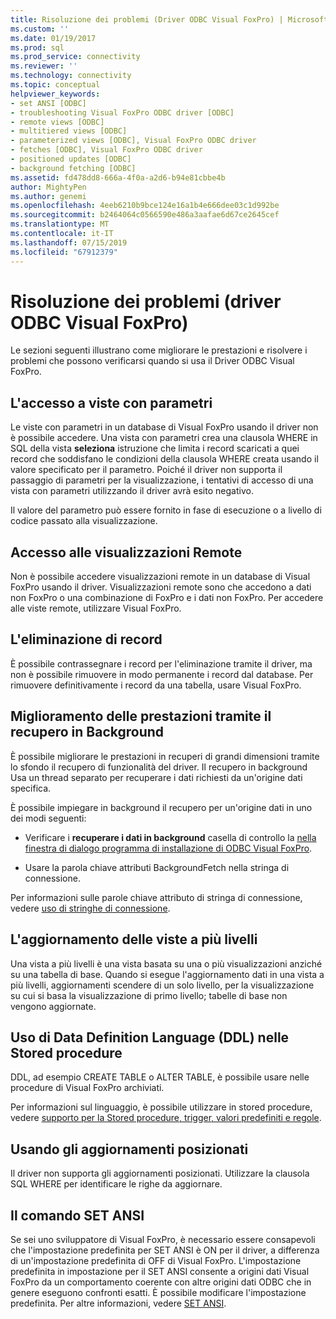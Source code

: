 ```yaml
---
title: Risoluzione dei problemi (Driver ODBC Visual FoxPro) | Microsoft Docs
ms.custom: ''
ms.date: 01/19/2017
ms.prod: sql
ms.prod_service: connectivity
ms.reviewer: ''
ms.technology: connectivity
ms.topic: conceptual
helpviewer_keywords:
- set ANSI [ODBC]
- troubleshooting Visual FoxPro ODBC driver [ODBC]
- remote views [ODBC]
- multitiered views [ODBC]
- parameterized views [ODBC], Visual FoxPro ODBC driver
- fetches [ODBC], Visual FoxPro ODBC driver
- positioned updates [ODBC]
- background fetching [ODBC]
ms.assetid: fd478dd8-666a-4f0a-a2d6-b94e81cbbe4b
author: MightyPen
ms.author: genemi
ms.openlocfilehash: 4eeb6210b9bce124e16a1b4e666dee03c1d992be
ms.sourcegitcommit: b2464064c0566590e486a3aafae6d67ce2645cef
ms.translationtype: MT
ms.contentlocale: it-IT
ms.lasthandoff: 07/15/2019
ms.locfileid: "67912379"
---
```

# <a name="troubleshooting-visual-foxpro-odbc-driver"></a>Risoluzione dei problemi (driver ODBC Visual FoxPro)
Le sezioni seguenti illustrano come migliorare le prestazioni e risolvere i problemi che possono verificarsi quando si usa il Driver ODBC Visual FoxPro.  
  
## <a name="accessing-parameterized-views"></a>L'accesso a viste con parametri  
 Le viste con parametri in un database di Visual FoxPro usando il driver non è possibile accedere. Una vista con parametri crea una clausola WHERE in SQL della vista **seleziona** istruzione che limita i record scaricati a quei record che soddisfano le condizioni della clausola WHERE creata usando il valore specificato per il parametro. Poiché il driver non supporta il passaggio di parametri per la visualizzazione, i tentativi di accesso di una vista con parametri utilizzando il driver avrà esito negativo.  
  
 Il valore del parametro può essere fornito in fase di esecuzione o a livello di codice passato alla visualizzazione.  
  
## <a name="accessing-remote-views"></a>Accesso alle visualizzazioni Remote  
 Non è possibile accedere visualizzazioni remote in un database di Visual FoxPro usando il driver. Visualizzazioni remote sono che accedono a dati non FoxPro o una combinazione di FoxPro e i dati non FoxPro. Per accedere alle viste remote, utilizzare Visual FoxPro.  
  
## <a name="deleting-records"></a>L'eliminazione di record  
 È possibile contrassegnare i record per l'eliminazione tramite il driver, ma non è possibile rimuovere in modo permanente i record dal database. Per rimuovere definitivamente i record da una tabella, usare Visual FoxPro.  
  
## <a name="increasing-performance-using-background-fetching"></a>Miglioramento delle prestazioni tramite il recupero in Background  
 È possibile migliorare le prestazioni in recuperi di grandi dimensioni tramite lo sfondo il recupero di funzionalità del driver. Il recupero in background Usa un thread separato per recuperare i dati richiesti da un'origine dati specifica.  
  
 È possibile impiegare in background il recupero per un'origine dati in uno dei modi seguenti:  
  
-   Verificare i **recuperare i dati in background** casella di controllo la [nella finestra di dialogo programma di installazione di ODBC Visual FoxPro](../../odbc/microsoft/odbc-visual-foxpro-setup-dialog-box.md).  
  
-   Usare la parola chiave attributi BackgroundFetch nella stringa di connessione.  
  
 Per informazioni sulle parole chiave attributo di stringa di connessione, vedere [uso di stringhe di connessione](../../odbc/microsoft/using-connection-strings.md).  
  
## <a name="updating-multitiered-views"></a>L'aggiornamento delle viste a più livelli  
 Una vista a più livelli è una vista basata su una o più visualizzazioni anziché su una tabella di base. Quando si esegue l'aggiornamento dati in una vista a più livelli, aggiornamenti scendere di un solo livello, per la visualizzazione su cui si basa la visualizzazione di primo livello; tabelle di base non vengono aggiornate.  
  
## <a name="using-data-definition-language-ddl-in-stored-procedures"></a>Uso di Data Definition Language (DDL) nelle Stored procedure  
 DDL, ad esempio CREATE TABLE o ALTER TABLE, è possibile usare nelle procedure di Visual FoxPro archiviati.  
  
 Per informazioni sul linguaggio, è possibile utilizzare in stored procedure, vedere [supporto per la Stored procedure, trigger, valori predefiniti e regole](../../odbc/microsoft/support-rules-triggers-defaults-stored-procedures-visual-foxpro-odbc-driver.md).  
  
## <a name="using-positioned-updates"></a>Usando gli aggiornamenti posizionati  
 Il driver non supporta gli aggiornamenti posizionati. Utilizzare la clausola SQL WHERE per identificare le righe da aggiornare.  
  
## <a name="using-the-set-ansi-command"></a>Il comando SET ANSI  
 Se sei uno sviluppatore di Visual FoxPro, è necessario essere consapevoli che l'impostazione predefinita per SET ANSI è ON per il driver, a differenza di un'impostazione predefinita di OFF di Visual FoxPro. L'impostazione predefinita in impostazione per il SET ANSI consente a origini dati Visual FoxPro da un comportamento coerente con altre origini dati ODBC che in genere eseguono confronti esatti. È possibile modificare l'impostazione predefinita. Per altre informazioni, vedere [SET ANSI](../../odbc/microsoft/set-ansi-command.md).
